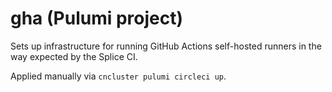 # gha (Pulumi project)

Sets up infrastructure for running GitHub Actions self-hosted runners in the way expected by the Splice CI.

Applied manually via `cncluster pulumi circleci up`.
